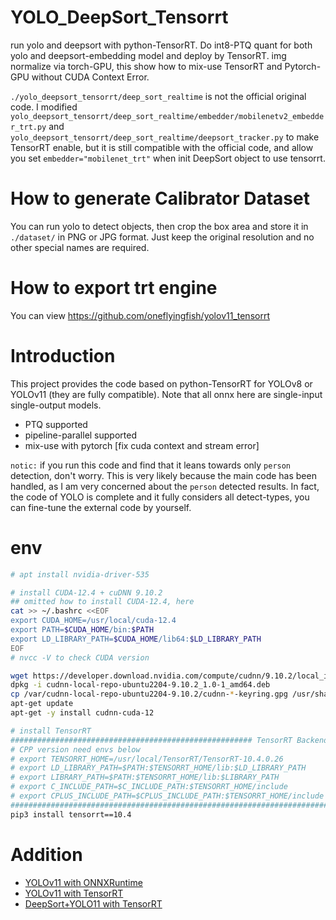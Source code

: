 # YOLO_DeepSort_Tensorrt

run yolo and deepsort with python-TensorRT. Do int8-PTQ quant for both yolo and deepsort-embedding model and deploy by TensorRT. img normalize via torch-GPU, this show how to mix-use TensorRT and Pytorch-GPU without CUDA Context Error.

`./yolo_deepsort_tensorrt/deep_sort_realtime` is not the official original code. I modified `yolo_deepsort_tensorrt/deep_sort_realtime/embedder/mobilenetv2_embedder_trt.py` and `yolo_deepsort_tensorrt/deep_sort_realtime/deepsort_tracker.py` to make TensorRT enable, but it is still compatible with the official code, and allow you set `embedder="mobilenet_trt"` when init DeepSort object to use tensorrt.

# How to generate Calibrator Dataset

You can run yolo to detect objects, then crop the box area and store it in `./dataset/` in PNG or JPG format. Just keep the original resolution and no other special names are required.

# How to export trt engine

You can view https://github.com/oneflyingfish/yolov11_tensorrt

# Introduction

This project provides the code based on python-TensorRT for YOLOv8 or YOLOv11 (they are fully compatible). Note that all onnx here are single-input single-output models.

* PTQ supported
* pipeline-parallel supported
* mix-use with pytorch [fix cuda context and stream error]

`notic:` if you run this code and find that it leans towards only `person` detection, don't worry. This is very likely because the main code has been handled, as I am very concerned about the `person` detected results. In fact, the code of YOLO is complete and it fully considers all detect-types, you can fine-tune the external code by yourself.

# env

```bash
# apt install nvidia-driver-535

# install CUDA-12.4 + cuDNN 9.10.2
## omitted how to install CUDA-12.4, here
cat >> ~/.bashrc <<EOF
export CUDA_HOME=/usr/local/cuda-12.4
export PATH=$CUDA_HOME/bin:$PATH
export LD_LIBRARY_PATH=$CUDA_HOME/lib64:$LD_LIBRARY_PATH
EOF
# nvcc -V to check CUDA version

wget https://developer.download.nvidia.com/compute/cudnn/9.10.2/local_installers/cudnn-local-repo-ubuntu2204-9.10.2_1.0-1_amd64.deb
dpkg -i cudnn-local-repo-ubuntu2204-9.10.2_1.0-1_amd64.deb
cp /var/cudnn-local-repo-ubuntu2204-9.10.2/cudnn-*-keyring.gpg /usr/share/keyrings/
apt-get update
apt-get -y install cudnn-cuda-12

# install TensorRT
###################################################### TensorRT Backend ##########################################################
# CPP version need envs below
# export TENSORRT_HOME=/usr/local/TensorRT/TensorRT-10.4.0.26
# export LD_LIBRARY_PATH=$PATH:$TENSORRT_HOME/lib:$LD_LIBRARY_PATH
# export LIBRARY_PATH=$PATH:$TENSORRT_HOME/lib:$LIBRARY_PATH
# export C_INCLUDE_PATH=$C_INCLUDE_PATH:$TENSORRT_HOME/include
# export CPLUS_INCLUDE_PATH=$CPLUS_INCLUDE_PATH:$TENSORRT_HOME/include
###############################################################################################################################
pip3 install tensorrt==10.4
```

# Addition

* [YOLOv11 with ONNXRuntime](https://github.com/oneflyingfish/yolov11-onnxruntime)
* [YOLOv11 with TensorRT](https://github.com/oneflyingfish/yolov11_tensorrt)
* [DeepSort+YOLO11 with TensorRT](https://github.com/oneflyingfish/yolo_deepsort_tensorrt)